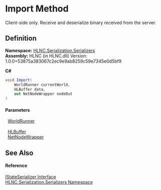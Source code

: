 # Import Method


Client-side only. Receive and deserialize binary received from the server.



## Definition
**Namespace:** <a href="N_HLNC_Serialization_Serializers">HLNC.Serialization.Serializers</a>  
**Assembly:** HLNC (in HLNC.dll) Version: 1.0.0+53875a383067c2ec9e9ab8259c59e7345e0d5bf9

**C#**
``` C#
void Import(
	WorldRunner currentWorld,
	HLBuffer data,
	out NetNodeWrapper nodeOut
)
```



#### Parameters
<dl><dt>  <a href="T_HLNC_WorldRunner">WorldRunner</a></dt><dd> </dd><dt>  <a href="T_HLNC_Serialization_HLBuffer">HLBuffer</a></dt><dd /><dt>  <a href="T_HLNC_NetNodeWrapper">NetNodeWrapper</a></dt><dd /></dl>

## See Also


#### Reference
<a href="T_HLNC_Serialization_Serializers_IStateSerializer">IStateSerializer Interface</a>  
<a href="N_HLNC_Serialization_Serializers">HLNC.Serialization.Serializers Namespace</a>  
